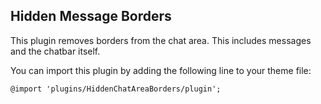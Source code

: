 Hidden Message Borders
--
This plugin removes borders from the chat area. This includes messages and the chatbar itself.

You can import this plugin by adding the following line to your theme file:

`@import 'plugins/HiddenChatAreaBorders/plugin';`
